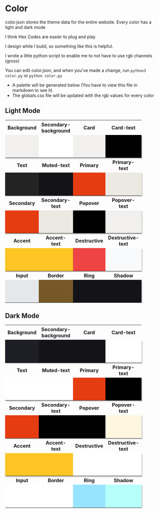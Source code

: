 # Color

color.json stores the theme data for the entire website. Every color has a light and dark mode

I think Hex Codes are easier to plug and play

I design while I build, so something like this is helpful.

I wrote a little python script to enable me to not have to use rgb channels (gross)

You can edit color.json, and when you've made a change, run `python3 color.py` or `python color.py`
  - A palette will be generated below (You have to view this file in markdown to see it)
  - The globals.css file will be updated with the rgb values for every color

## Light Mode

<table>
 <tr>
    <th>Background</th>
    <th>Secondary-background</th>
    <th>Card</th>
    <th>Card-text</th>
 </tr>
 <tr>
    <td style="inline-block; width: 75px; height: 75px; background-color: #F1F0EE; box-shadow: 3px 3px 3px rgba(0, 0, 0, 0.2);"></td>
    <td style="inline-block; width: 75px; height: 75px; background-color: #FFFFFF; box-shadow: 3px 3px 3px rgba(0, 0, 0, 0.2);"></td>
    <td style="inline-block; width: 75px; height: 75px; background-color: #F1F0EE; box-shadow: 3px 3px 3px rgba(0, 0, 0, 0.2);"></td>
    <td style="inline-block; width: 75px; height: 75px; background-color: #000000; box-shadow: 3px 3px 3px rgba(0, 0, 0, 0.2);"></td>
 </tr>
 <tr>
    <th>Text</th>
    <th>Muted-text</th>
    <th>Primary</th>
    <th>Primary-text</th>
 </tr>
 <tr>
    <td style="inline-block; width: 75px; height: 75px; background-color: #232323; box-shadow: 3px 3px 3px rgba(0, 0, 0, 0.2);"></td>
    <td style="inline-block; width: 75px; height: 75px; background-color: #131318; box-shadow: 3px 3px 3px rgba(0, 0, 0, 0.2);"></td>
    <td style="inline-block; width: 75px; height: 75px; background-color: #E53C12; box-shadow: 3px 3px 3px rgba(0, 0, 0, 0.2);"></td>
    <td style="inline-block; width: 75px; height: 75px; background-color: #EBE9E1; box-shadow: 3px 3px 3px rgba(0, 0, 0, 0.2);"></td>
 </tr>
 <tr>
    <th>Secondary</th>
    <th>Secondary-text</th>
    <th>Popover</th>
    <th>Popover-text</th>
 </tr>
 <tr>
    <td style="inline-block; width: 75px; height: 75px; background-color: #E53C12; box-shadow: 3px 3px 3px rgba(0, 0, 0, 0.2);"></td>
    <td style="inline-block; width: 75px; height: 75px; background-color: #EBE9E1; box-shadow: 3px 3px 3px rgba(0, 0, 0, 0.2);"></td>
    <td style="inline-block; width: 75px; height: 75px; background-color: #000000; box-shadow: 3px 3px 3px rgba(0, 0, 0, 0.2);"></td>
    <td style="inline-block; width: 75px; height: 75px; background-color: #F1F0EE; box-shadow: 3px 3px 3px rgba(0, 0, 0, 0.2);"></td>
 </tr>
 <tr>
    <th>Accent</th>
    <th>Accent-text</th>
    <th>Destructive</th>
    <th>Destructive-text</th>
 </tr>
 <tr>
    <td style="inline-block; width: 75px; height: 75px; background-color: #FEC525; box-shadow: 3px 3px 3px rgba(0, 0, 0, 0.2);"></td>
    <td style="inline-block; width: 75px; height: 75px; background-color: #FEC525; box-shadow: 3px 3px 3px rgba(0, 0, 0, 0.2);"></td>
    <td style="inline-block; width: 75px; height: 75px; background-color: #EF4444; box-shadow: 3px 3px 3px rgba(0, 0, 0, 0.2);"></td>
    <td style="inline-block; width: 75px; height: 75px; background-color: #F9FAFB; box-shadow: 3px 3px 3px rgba(0, 0, 0, 0.2);"></td>
 </tr>
 <tr>
    <th>Input</th>
    <th>Border</th>
    <th>Ring</th>
    <th>Shadow</th>
 </tr>
 <tr>
    <td style="inline-block; width: 75px; height: 75px; background-color: #E5E7EB; box-shadow: 3px 3px 3px rgba(0, 0, 0, 0.2);"></td>
    <td style="inline-block; width: 75px; height: 75px; background-color: #765827; box-shadow: 3px 3px 3px rgba(0, 0, 0, 0.2);"></td>
    <td style="inline-block; width: 75px; height: 75px; background-color: #131318; box-shadow: 3px 3px 3px rgba(0, 0, 0, 0.2);"></td>
    <td style="inline-block; width: 75px; height: 75px; background-color: #131318; box-shadow: 3px 3px 3px rgba(0, 0, 0, 0.2);"></td>
 </tr>
</table>

## Dark Mode

<table>
 <tr>
    <th>Background</th>
    <th>Secondary-background</th>
    <th>Card</th>
    <th>Card-text</th>
 </tr>
 <tr>
    <td style="inline-block; width: 75px; height: 75px; background-color: #1E1E26; box-shadow: 3px 3px 3px rgba(0, 0, 0, 0.2);"></td>
    <td style="inline-block; width: 75px; height: 75px; background-color: #131318; box-shadow: 3px 3px 3px rgba(0, 0, 0, 0.2);"></td>
    <td style="inline-block; width: 75px; height: 75px; background-color: #131318; box-shadow: 3px 3px 3px rgba(0, 0, 0, 0.2);"></td>
    <td style="inline-block; width: 75px; height: 75px; background-color: #FFFFFF; box-shadow: 3px 3px 3px rgba(0, 0, 0, 0.2);"></td>
 </tr>
 <tr>
    <th>Text</th>
    <th>Muted-text</th>
    <th>Primary</th>
    <th>Primary-text</th>
 </tr>
 <tr>
    <td style="inline-block; width: 75px; height: 75px; background-color: #FFFFFF; box-shadow: 3px 3px 3px rgba(0, 0, 0, 0.2);"></td>
    <td style="inline-block; width: 75px; height: 75px; background-color: #FFFFFF; box-shadow: 3px 3px 3px rgba(0, 0, 0, 0.2);"></td>
    <td style="inline-block; width: 75px; height: 75px; background-color: #E53C12; box-shadow: 3px 3px 3px rgba(0, 0, 0, 0.2);"></td>
    <td style="inline-block; width: 75px; height: 75px; background-color: #000000; box-shadow: 3px 3px 3px rgba(0, 0, 0, 0.2);"></td>
 </tr>
 <tr>
    <th>Secondary</th>
    <th>Secondary-text</th>
    <th>Popover</th>
    <th>Popover-text</th>
 </tr>
 <tr>
    <td style="inline-block; width: 75px; height: 75px; background-color: #E53C12; box-shadow: 3px 3px 3px rgba(0, 0, 0, 0.2);"></td>
    <td style="inline-block; width: 75px; height: 75px; background-color: #000000; box-shadow: 3px 3px 3px rgba(0, 0, 0, 0.2);"></td>
    <td style="inline-block; width: 75px; height: 75px; background-color: #000000; box-shadow: 3px 3px 3px rgba(0, 0, 0, 0.2);"></td>
    <td style="inline-block; width: 75px; height: 75px; background-color: #FFF6E0; box-shadow: 3px 3px 3px rgba(0, 0, 0, 0.2);"></td>
 </tr>
 <tr>
    <th>Accent</th>
    <th>Accent-text</th>
    <th>Destructive</th>
    <th>Destructive-text</th>
 </tr>
 <tr>
    <td style="inline-block; width: 75px; height: 75px; background-color: #FEC525; box-shadow: 3px 3px 3px rgba(0, 0, 0, 0.2);"></td>
    <td style="inline-block; width: 75px; height: 75px; background-color: #FEC525; box-shadow: 3px 3px 3px rgba(0, 0, 0, 0.2);"></td>
    <td style="inline-block; width: 75px; height: 75px; background-color: #FFFFFF; box-shadow: 3px 3px 3px rgba(0, 0, 0, 0.2);"></td>
    <td style="inline-block; width: 75px; height: 75px; background-color: #FFFFFF; box-shadow: 3px 3px 3px rgba(0, 0, 0, 0.2);"></td>
 </tr>
 <tr>
    <th>Input</th>
    <th>Border</th>
    <th>Ring</th>
    <th>Shadow</th>
 </tr>
 <tr>
    <td style="inline-block; width: 75px; height: 75px; background-color: #FFFFFF; box-shadow: 3px 3px 3px rgba(0, 0, 0, 0.2);"></td>
    <td style="inline-block; width: 75px; height: 75px; background-color: #FFFFFF; box-shadow: 3px 3px 3px rgba(0, 0, 0, 0.2);"></td>
    <td style="inline-block; width: 75px; height: 75px; background-color: #98E4FF; box-shadow: 3px 3px 3px rgba(0, 0, 0, 0.2);"></td>
    <td style="inline-block; width: 75px; height: 75px; background-color: #B6FFFA; box-shadow: 3px 3px 3px rgba(0, 0, 0, 0.2);"></td>
 </tr>
</table>
